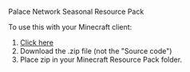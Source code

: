 Palace Network Seasonal Resource Pack

To use this with your Minecraft client:

1. [Click here](https://github.com/ThePalaceMC/SeasonalResourcePack/releases/latest)
2. Download the .zip file (not the "Source code")
3. Place zip in your Minecraft Resource Pack folder.
